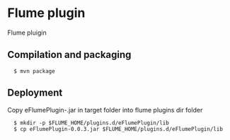 # Flume plugin

Flume pluigin

Compilation and packaging
----------
```
  $ mvn package
```

Deployment
----------

Copy eFlumePlugin-<version>.jar in target folder into flume plugins dir folder
```
  $ mkdir -p $FLUME_HOME/plugins.d/eFlumePlugin/lib
  $ cp eFlumePlugin-0.0.3.jar $FLUME_HOME/plugins.d/eFlumePlugin/lib
```

